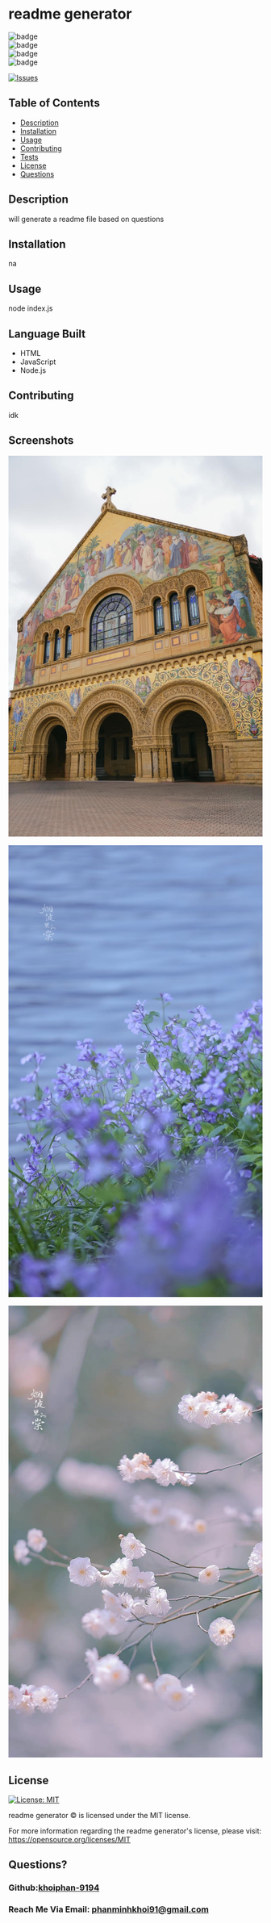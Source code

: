 # readme generator
  ![badge](https://img.shields.io/badge/languages-HTML,JavaScript,Node.js-yellow)
  <br> 
  ![badge](https://img.shields.io/github/issues/khoiphan-9194/ReadMeGenerator)
  <br>
  ![badge](https://img.shields.io/github/issues-closed/khoiphan-9194/ReadMeGenerator)
  <br>
  ![badge](https://img.shields.io/github/last-commit/khoiphan-9194/ReadMeGenerator)
  <br>

  [![Issues](https://img.shields.io/github/contributors/khoiphan-9194/ReadMeGenerator)](https://github.com/khoiphan-9194/ReadMeGenerator/graphs/contributors)
## Table of Contents
  
- [Description](#description)
- [Installation](#installation)
- [Usage](#usage)
- [Contributing](#contributions)
- [Tests](#tests)
- [License](#license)
- [Questions](#questions)
  
## Description 
  
will generate a readme file based on questions
  
## Installation 
  
na
  
## Usage 
  
node index.js

## Language Built

* HTML
* JavaScript
* Node.js
  
## Contributing 
  
idk

## Screenshots 

![A user clicks on slots on the color-coded calendar and edits the events](./assets/1.JPG)

![A user clicks on slots on the color-coded calendar and edits the events](./assets/2.jpg)

![A user clicks on slots on the color-coded calendar and edits the events](./assets/3.jpg)


  
## License
[![License: MIT](https://img.shields.io/badge/license-MIT-blue)](https://opensource.org/licenses/MIT)

readme generator © is licensed under the MIT license.  

For more information regarding the readme generator's license, please visit: 
https://opensource.org/licenses/MIT

  
## Questions?
  
### Github:[khoiphan-9194](https://github.com/khoiphan-9194)
  
### Reach Me Via Email: phanminhkhoi91@gmail.com
